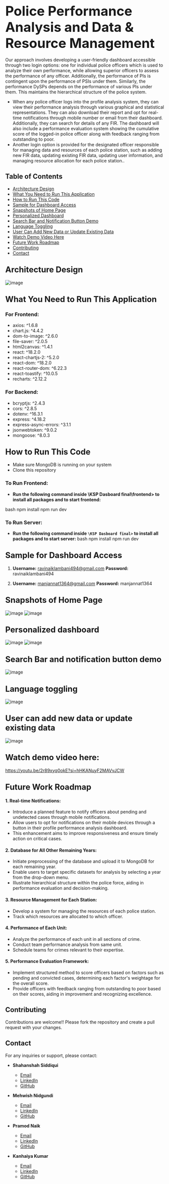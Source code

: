 # <span style="font-size: 150%;">Police Performance Analysis and Data & Resource Management</span>

Our approach involves developing a user-friendly dashboard accessible through two login options: one for individual police officers which is used to analyze their own performance, while allowing superior officers to assess the performance of any officer. Additionally, the performance of PIs is contingent upon the performance of PSIs under them. Similarly, the performance DySPs depends on the performance of various PIs under them. This maintains the hierarchical structure of the police system.
- When any police officer logs into the profile analysis system, they can view their performance analysis through various graphical and statistical representations. They can also download their report and opt for real-time notifications through mobile number or email from their dashboard. Additionally, they can search for details of any FIR. The dashboard will also include a performance evaluation system showing the cumulative score of the logged-in police officer along with feedback ranging from outstanding to poor.
- Another login option is provided for the designated officer responsible for managing data and resources of each police station, such as adding new FIR data, updating existing FIR data, updating user information, and managing resource allocation for each police station..

## Table of Contents

- [Architecture Design](#architecture-design)
- [What You Need to Run This Application](#what-you-need-to-run-this-application)
- [How to Run This Code](#how-to-run-this-code)
- [Sample for Dashboard Access](#sample-for-dashboard-access)
- [Snapshots of Home Page](#snapshots-of-home-page)
- [Personalized Dashboard](#personalized-dashboard)
- [Search Bar and Notification Button Demo](#search-bar-and-notification-button-demo)
- [Language Toggling](#language-toggling)
- [User Can Add New Data or Update Existing Data](#user-can-add-new-data-or-update-existing-data)
- [Watch Demo Video Here](#watch-demo-video-here)
- [Future Work Roadmap](#future-work-roadmap)
- [Contributing](#contributing)
- [Contact](#contact)

## <span style="font-size: 120%;">Architecture Design</span>

![image](https://github.com/Shahanshahsidd208/KSP-Profile-Analysis-dashboard/assets/105127757/1054c47f-4ae3-4530-b34d-d01f9b22b259)

## <span style="font-size: 120%;">What You Need to Run This Application</span>

###  For Frontend:
- axios: ^1.6.8
- chart.js: ^4.4.2
- dom-to-image: ^2.6.0
- file-saver: ^2.0.5
- html2canvas: ^1.4.1
- react: ^18.2.0
- react-chartjs-2: ^5.2.0
- react-dom: ^18.2.0
- react-router-dom: ^6.22.3
- react-toastify: ^10.0.5
- recharts: ^2.12.2

### For Backend:
- bcryptjs: ^2.4.3
- cors: ^2.8.5
- dotenv: ^16.3.1
- express: ^4.18.2
- express-async-errors: ^3.1.1
- jsonwebtoken: ^9.0.2
- mongoose: ^8.0.3

## <span style="font-size: 120%;">How to Run This Code</span>

- Make sure MongoDB is running on your system
- Clone this repository

### To Run Frontend:

- **Run the following command inside \KSP Dasboard final\frontend> to install all packages and to start frontend:**
  
bash
  npm install
  npm run dev

### To Run Server:

- **Run the following command inside `\KSP Dasboard final>` to install all packages and to start server:**
bash
  npm install
  npm run dev
  
## <span style="font-size: 120%;">Sample for Dashboard Access</span>

1. **Username:** ravinaiklambani494@gmail.com
   **Password:** ravinaiklambani494

2. **Username:** manjannat1364@gmail.com
   **Password:** manjannat1364


## <span style="font-size: 120%;">Snapshots of Home Page</span>

![image](https://github.com/Shahanshahsidd208/KSP-Profile-Analysis-dashboard/assets/105127757/81063b03-4757-42d3-91d3-8e2ba8cba9e6)
![image](https://github.com/Shahanshahsidd208/KSP-Profile-Analysis-dashboard/assets/105127757/25953fc8-58d0-4f9d-afee-9066c48ccb80)


## <span style="font-size: 120%;">Personalized dashboard</span> 

![image](https://github.com/Shahanshahsidd208/KSP-Profile-Analysis-dashboard/assets/105127757/00cf4d86-4b57-4505-bf29-03992596bc96)
![image](https://github.com/Shahanshahsidd208/KSP-Profile-Analysis-dashboard/assets/105127757/9038b8ff-6cb4-4678-a7df-e3af6e1938b1)

## <span style="font-size: 120%;">Search Bar and notification button demo</span> 
![image](https://github.com/Shahanshahsidd208/KSP-Profile-Analysis-dashboard/assets/105127757/c3c006a3-cdb1-463f-9e90-72cde0342088)


## <span style="font-size: 120%;">Language toggling</span> 

![image](https://github.com/Shahanshahsidd208/KSP-Profile-Analysis-dashboard/assets/105127757/0201ac60-af25-4033-a61d-979dc86900e8)

## <span style="font-size: 120%;">User can add new data or update existing data</span> 

![image](https://github.com/Shahanshahsidd208/KSP-Profile-Analysis-dashboard/assets/105127757/68bea228-4256-4faf-961c-cba9b9b35741)

## <span style="font-size: 120%;">Watch demo video here:</span>
https://youtu.be/2r89xyq0okE?si=hHKANuyF2MAVvJCW


## <span style="font-size: 120%;">Future Work Roadmap</span>

#### 1. **Real-time Notifications:**
- Introduce a planned feature to notify officers about pending and undetected cases through mobile notifications.
- Allow users to opt for notifications on their mobile devices through a button in their profile performance analysis dashboard.
- This enhancement aims to improve responsiveness and ensure timely action on critical cases.

#### 2. Database for All Other Remaining Years:
- Initiate preprocessing of the database and upload it to MongoDB for each remaining year.
- Enable users to target specific datasets for analysis by selecting a year from the drop-down menu.
- Illustrate hierarchical structure within the police force, aiding in performance evaluation and decision-making.

#### 3. Resource Management for Each Station:
- Develop a system for managing the resources of each police station.
- Track which resources are allocated to which officer.

#### 4. Performance of Each Unit:
- Analyze the performance of each unit in all sections of crime.
- Conduct team performance analysis from same unit.
- Schedule teams for crimes relevant to their expertise.


#### 5. Performance Evaluation Framework:
- Implement structured method to score officers based on factors such as pending and convicted cases, determining each factor's weightage for the overall score.
- Provide officers with feedback ranging from outstanding to poor based on their scores, aiding in improvement and recognizing excellence.

## Contributing

Contributions are welcome!! Please fork the repository and create a pull request with your changes.



## Contact

For any inquiries or support, please contact:

- **Shahanshah Siddiqui**
  - [Email](mailto:shahanshahsidd208@gmail.com)
  - [LinkedIn](https://www.linkedin.com/in/shahanshah-siddiqui-851354304/)
  - [GitHub](https://github.com/Shahanshahsidd208)

- **Mehwish Nidgundi**
  - [Email](mailto:mehwish.codes@gmail.com)
  - [LinkedIn](https://www.linkedin.com/in/mehwish-nidgundi-712372238/)
  - [GitHub](https://github.com/mehwishferoz)

- **Pramod Naik**
  - [Email](mailto:pramodkumta26@gmail.com)
  - [LinkedIn](https://www.linkedin.com/in/pramod-naik-203902222/)
  - [GitHub](https://github.com/Pramod26naik)

- **Kanhaiya Kumar**
  - [Email](mailto:kanhaiya2zee3669@gmail.com)
  - [LinkedIn](https://www.linkedin.com/in/kanhaiya-kumar-37b320228/)
  - [GitHub](https://github.com/kanhaiyakumar1838)


